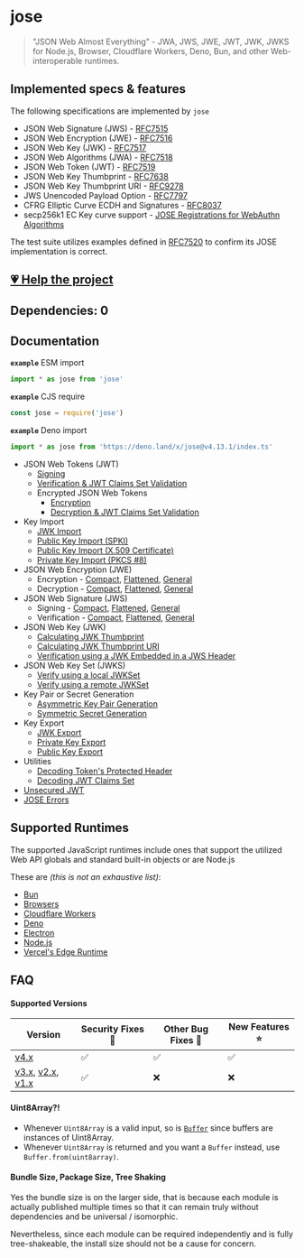 # jose

> "JSON Web Almost Everything" - JWA, JWS, JWE, JWT, JWK, JWKS for Node.js, Browser, Cloudflare Workers, Deno, Bun, and other Web-interoperable runtimes.

## Implemented specs & features

The following specifications are implemented by `jose`

- JSON Web Signature (JWS) - [RFC7515][spec-jws]
- JSON Web Encryption (JWE) - [RFC7516][spec-jwe]
- JSON Web Key (JWK) - [RFC7517][spec-jwk]
- JSON Web Algorithms (JWA) - [RFC7518][spec-jwa]
- JSON Web Token (JWT) - [RFC7519][spec-jwt]
- JSON Web Key Thumbprint - [RFC7638][spec-thumbprint]
- JSON Web Key Thumbprint URI - [RFC9278][spec-thumbprint-uri]
- JWS Unencoded Payload Option - [RFC7797][spec-b64]
- CFRG Elliptic Curve ECDH and Signatures - [RFC8037][spec-okp]
- secp256k1 EC Key curve support - [JOSE Registrations for WebAuthn Algorithms][spec-secp256k1]

The test suite utilizes examples defined in [RFC7520][spec-cookbook] to confirm its JOSE
implementation is correct.

## [💗 Help the project](https://github.com/sponsors/panva)

## Dependencies: 0

## Documentation

**`example`** ESM import
```js
import * as jose from 'jose'
```

**`example`** CJS require
```js
const jose = require('jose')
```

**`example`** Deno import
```js
import * as jose from 'https://deno.land/x/jose@v4.13.1/index.ts'
```

- JSON Web Tokens (JWT)
  - [Signing](docs/classes/jwt_sign.SignJWT.md#readme)
  - [Verification & JWT Claims Set Validation](docs/functions/jwt_verify.jwtVerify.md#readme)
  - Encrypted JSON Web Tokens
    - [Encryption](docs/classes/jwt_encrypt.EncryptJWT.md#readme)
    - [Decryption & JWT Claims Set Validation](docs/functions/jwt_decrypt.jwtDecrypt.md#readme)
- Key Import
  - [JWK Import](docs/functions/key_import.importJWK.md#readme)
  - [Public Key Import (SPKI)](docs/functions/key_import.importSPKI.md#readme)
  - [Public Key Import (X.509 Certificate)](docs/functions/key_import.importX509.md#readme)
  - [Private Key Import (PKCS #8)](docs/functions/key_import.importPKCS8.md#readme)
- JSON Web Encryption (JWE)
  - Encryption - [Compact](docs/classes/jwe_compact_encrypt.CompactEncrypt.md#readme), [Flattened](docs/classes/jwe_flattened_encrypt.FlattenedEncrypt.md#readme), [General](docs/classes/jwe_general_encrypt.GeneralEncrypt.md#readme)
  - Decryption - [Compact](docs/functions/jwe_compact_decrypt.compactDecrypt.md#readme), [Flattened](docs/functions/jwe_flattened_decrypt.flattenedDecrypt.md#readme), [General](docs/functions/jwe_general_decrypt.generalDecrypt.md#readme)
- JSON Web Signature (JWS)
  - Signing - [Compact](docs/classes/jws_compact_sign.CompactSign.md#readme), [Flattened](docs/classes/jws_flattened_sign.FlattenedSign.md#readme), [General](docs/classes/jws_general_sign.GeneralSign.md#readme)
  - Verification - [Compact](docs/functions/jws_compact_verify.compactVerify.md#readme), [Flattened](docs/functions/jws_flattened_verify.flattenedVerify.md#readme), [General](docs/functions/jws_general_verify.generalVerify.md#readme)
- JSON Web Key (JWK)
  - [Calculating JWK Thumbprint](docs/functions/jwk_thumbprint.calculateJwkThumbprint.md#readme)
  - [Calculating JWK Thumbprint URI](docs/functions/jwk_thumbprint.calculateJwkThumbprintUri.md#readme)
  - [Verification using a JWK Embedded in a JWS Header](docs/functions/jwk_embedded.EmbeddedJWK.md#readme)
- JSON Web Key Set (JWKS)
  - [Verify using a local JWKSet](docs/functions/jwks_local.createLocalJWKSet.md#readme)
  - [Verify using a remote JWKSet](docs/functions/jwks_remote.createRemoteJWKSet.md#readme)
- Key Pair or Secret Generation
  - [Asymmetric Key Pair Generation](docs/functions/key_generate_key_pair.generateKeyPair.md#readme)
  - [Symmetric Secret Generation](docs/functions/key_generate_secret.generateSecret.md#readme)
- Key Export
  - [JWK Export](docs/functions/key_export.exportJWK.md#readme)
  - [Private Key Export](docs/functions/key_export.exportPKCS8.md#readme)
  - [Public Key Export](docs/functions/key_export.exportSPKI.md#readme)
- Utilities
  - [Decoding Token's Protected Header](docs/functions/util_decode_protected_header.decodeProtectedHeader.md#readme)
  - [Decoding JWT Claims Set](docs/functions/util_decode_jwt.decodeJwt.md#readme)
- [Unsecured JWT](docs/classes/jwt_unsecured.UnsecuredJWT.md#readme)
- [JOSE Errors](docs/modules/util_errors.md#readme)

## Supported Runtimes

The supported JavaScript runtimes include ones that support the utilized Web API globals and standard built-in objects or are Node.js

These are _(this is not an exhaustive list)_:
- [Bun](https://github.com/panva/jose/issues/471)
- [Browsers](https://github.com/panva/jose/issues/263)
- [Cloudflare Workers](https://github.com/panva/jose/issues/265)
- [Deno](https://github.com/panva/jose/issues/266)
- [Electron](https://github.com/panva/jose/issues/264)
- [Node.js](https://github.com/panva/jose/issues/262)
- [Vercel's Edge Runtime](https://github.com/panva/jose/issues/301)

## FAQ

#### Supported Versions

| Version | Security Fixes 🔑 | Other Bug Fixes 🐞 | New Features ⭐ |
| ------- | --------- | -------- | -------- |
| [v4.x](https://github.com/panva/jose/tree/v4.x) | ✅ | ✅ | ✅ |
| [v3.x](https://github.com/panva/jose/tree/v3.x), [v2.x](https://github.com/panva/jose/tree/v2.x), [v1.x](https://github.com/panva/jose/tree/v1.x) | ✅ | ❌ | ❌ |

#### Uint8Array?!

- Whenever `Uint8Array` is a valid input, so is [`Buffer`](https://nodejs.org/api/buffer.html#buffer_buffer) since buffers are instances of Uint8Array.
- Whenever `Uint8Array` is returned and you want a `Buffer` instead, use `Buffer.from(uint8array)`.

#### Bundle Size, Package Size, Tree Shaking

Yes the bundle size is on the larger side, that is because each module is actually published
multiple times so that it can remain truly without dependencies and be universal / isomorphic.

Nevertheless, since each module can be required independently and is fully tree-shakeable, the
install size should not be a cause for concern.

[spec-b64]: https://www.rfc-editor.org/rfc/rfc7797
[spec-cookbook]: https://www.rfc-editor.org/rfc/rfc7520
[spec-jwa]: https://www.rfc-editor.org/rfc/rfc7518
[spec-jwe]: https://www.rfc-editor.org/rfc/rfc7516
[spec-jwk]: https://www.rfc-editor.org/rfc/rfc7517
[spec-jws]: https://www.rfc-editor.org/rfc/rfc7515
[spec-jwt]: https://www.rfc-editor.org/rfc/rfc7519
[spec-okp]: https://www.rfc-editor.org/rfc/rfc8037
[spec-secp256k1]: https://www.rfc-editor.org/rfc/rfc8812
[spec-thumbprint]: https://www.rfc-editor.org/rfc/rfc7638
[spec-thumbprint-uri]: https://www.rfc-editor.org/rfc/rfc9278
